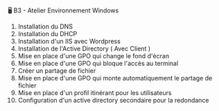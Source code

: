 🖥️ B3 - Atelier Environnement Windows

1) Installation du DNS
2) Installation du DHCP
3) Installation d'un IIS avec Wordpress
4) Installation de l'Active Directory ( Avec Client )
5) Mise en place d'une GPO qui change le fond d'écran 
6) Mise en place d'une GPO qui bloque l'accès au terminal
7) Créer un partage de fichier
8) Mise en place d'une GPO qui monte automatiquement le partage de fichier
9) Mise en place d'un profil itinérant pour les utilisateurs
10) Configuration d'un active directory secondaire pour la redondance